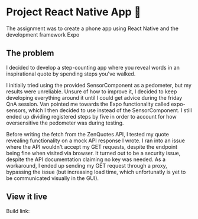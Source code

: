 # Project React Native App 📱

The assignment was to create a phone app using React Native and the development framework Expo

## The problem

I decided to develop a step-counting app where you reveal words in an inspirational quote by spending steps you've walked.

I initially tried using the provided SensorComponent as a pedometer, but my results were unreliable. Unsure of how to improve it, I decided to keep developing everything around it until I could get advice during the friday QnA session. Van pointed me towards the Expo functionality called expo-sensors, which I then decided to use instead of the SensorComponent. I still ended up dividing registered steps by five in order to account for how oversensitive the pedometer was during testing.

Before writing the fetch from the ZenQuotes API, I tested my quote revealing functionality on a mock API response I wrote. I ran into an issue where the API wouldn't accept my GET requests, despite the endpoint being fine when visited via browser. It turned out to be a security issue, despite the API documentation claiming no key was needed. As a workaround, I ended up sending my GET request through a proxy, bypassing the issue (but increasing load time, which unfortunatly is yet to be communicated visually in the GUI).

## View it live

Build link:


